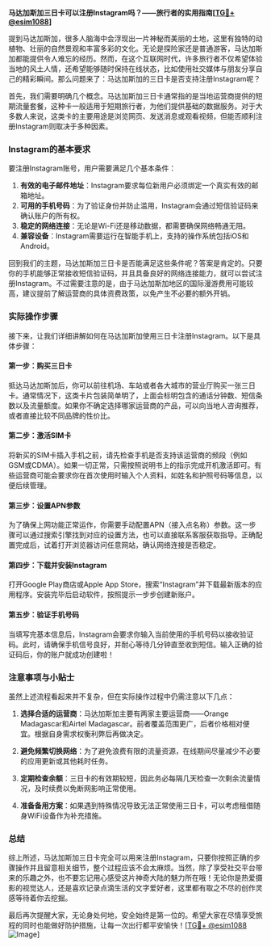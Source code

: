 **马达加斯加三日卡可以注册Instagram吗？——旅行者的实用指南[[TG💪+ @esim1088](https://t.me/s/esim1088)]**

提到马达加斯加，很多人脑海中会浮现出一片神秘而美丽的土地，这里有独特的动植物、壮丽的自然景观和丰富多彩的文化。无论是探险家还是普通游客，马达加斯加都能提供令人难忘的经历。然而，在这个互联网时代，许多旅行者不仅希望体验当地的风土人情，还希望能够随时保持在线状态，比如使用社交媒体与朋友分享自己的精彩瞬间。那么问题来了：马达加斯加的三日卡是否支持注册Instagram呢？

首先，我们需要明确几个概念。马达加斯加三日卡通常指的是当地运营商提供的短期流量套餐，这种卡一般适用于短期旅行者，为他们提供基础的数据服务。对于大多数人来说，这类卡的主要用途是浏览网页、发送消息或观看视频，但能否顺利注册Instagram则取决于多种因素。

### Instagram的基本要求

要注册Instagram账号，用户需要满足几个基本条件：
1. **有效的电子邮件地址**：Instagram要求每位新用户必须绑定一个真实有效的邮箱地址。
2. **可用的手机号码**：为了验证身份并防止滥用，Instagram会通过短信验证码来确认账户的所有权。
3. **稳定的网络连接**：无论是Wi-Fi还是移动数据，都需要确保网络畅通无阻。
4. **兼容设备**：Instagram需要运行在智能手机上，支持的操作系统包括iOS和Android。

回到我们的主题，马达加斯加三日卡是否能满足这些条件呢？答案是肯定的。只要你的手机能够正常接收短信验证码，并且具备良好的网络连接能力，就可以尝试注册Instagram。不过需要注意的是，由于马达加斯加地区的国际漫游费用可能较高，建议提前了解运营商的具体资费政策，以免产生不必要的额外开销。

### 实际操作步骤

接下来，让我们详细讲解如何在马达加斯加使用三日卡注册Instagram。以下是具体步骤：

#### 第一步：购买三日卡
抵达马达加斯加后，你可以前往机场、车站或者各大城市的营业厅购买一张三日卡。通常情况下，这类卡片包装简单明了，上面会标明包含的通话分钟数、短信条数以及流量额度。如果你不确定选择哪家运营商的产品，可以向当地人咨询推荐，或者直接比较不同品牌的性价比。

#### 第二步：激活SIM卡
将新买的SIM卡插入手机之前，请先检查手机是否支持该运营商的频段（例如GSM或CDMA）。如果一切正常，只需按照说明书上的指示完成开机激活即可。有些运营商可能会要求你在首次使用时输入个人资料，如姓名和护照号码等信息，以便后续管理。

#### 第三步：设置APN参数
为了确保上网功能正常运作，你需要手动配置APN（接入点名称）参数。这一步骤可以通过搜索引擎找到对应的设置方法，也可以直接联系客服获取指导。正确配置完成后，试着打开浏览器访问任意网站，确认网络连接是否稳定。

#### 第四步：下载并安装Instagram
打开Google Play商店或Apple App Store，搜索“Instagram”并下载最新版本的应用程序。安装完毕后启动软件，按照提示一步步创建新账户。

#### 第五步：验证手机号码
当填写完基本信息后，Instagram会要求你输入当前使用的手机号码以接收验证码。此时，请确保手机信号良好，并耐心等待几分钟直至收到短信。输入正确的验证码后，你的账户就成功创建啦！

### 注意事项与小贴士

虽然上述流程看起来并不复杂，但在实际操作过程中仍需注意以下几点：

1. **选择合适的运营商**：马达加斯加主要有两家主要运营商——Orange Madagascar和Airtel Madagascar。前者覆盖范围更广，后者价格相对便宜。根据自身需求权衡利弊后再做决定。

2. **避免频繁切换网络**：为了避免浪费有限的流量资源，在线期间尽量减少不必要的应用更新或其他耗时任务。

3. **定期检查余额**：三日卡的有效期较短，因此务必每隔几天检查一次剩余流量情况，及时续费以免断网影响正常使用。

4. **准备备用方案**：如果遇到特殊情况导致无法正常使用三日卡，可以考虑租借随身WiFi设备作为补充措施。

### 总结

综上所述，马达加斯加三日卡完全可以用来注册Instagram，只要你按照正确的步骤操作并且留意相关细节，整个过程应该不会太麻烦。当然，除了享受社交平台带来的乐趣之外，也不要忘记用心感受这片神奇大陆的魅力所在哦！无论你是热爱摄影的视觉达人，还是喜欢记录点滴生活的文字爱好者，这里都有取之不尽的创作灵感等待着你去挖掘。

最后再次提醒大家，无论身处何地，安全始终是第一位的。希望大家在尽情享受旅程的同时也能做好防护措施，让每一次出行都平安愉快！[[TG💪+ @esim1088](https://t.me/s/esim1088) ![Image](https://i.postimg.cc/4NQfJmqS/Snipaste-2025-05-13-00-14-12.png)]
